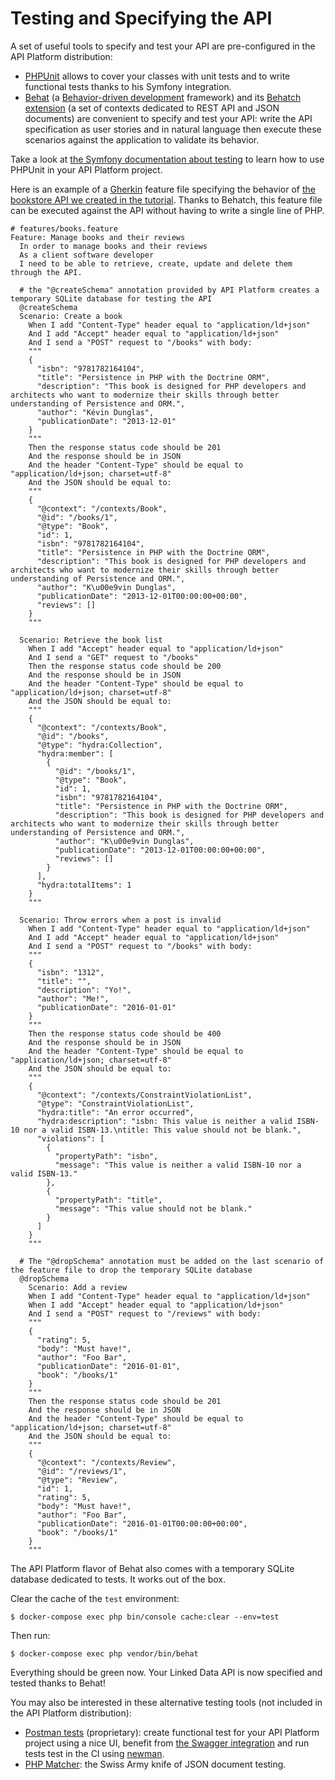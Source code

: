 # Testing and Specifying the API

A set of useful tools to specify and test your API are pre-configured in the API Platform distribution:

* [PHPUnit](https://phpunit.de/) allows to cover your classes with unit tests and to write functional tests thanks to his
  Symfony integration.
* [Behat](http://docs.behat.org/) (a [Behavior-driven development](http://en.wikipedia.org/wiki/Behavior-driven_development)
  framework) and its [Behatch extension](https://github.com/Behatch/contexts) (a set of contexts dedicated to REST API and
  JSON documents) are convenient to specify and test your API: write the API specification as user stories and in natural
  language then execute these scenarios against the application to validate its behavior.

Take a look at [the Symfony documentation about testing](https://symfony.com/doc/current/testing.html) to learn how to use
PHPUnit in your API Platform project.

Here is an example of a [Gherkin](http://docs.behat.org/en/latest/user_guide/gherkin.html) feature file specifying the behavior
of [the bookstore API we created in the tutorial](index.md). Thanks to Behatch, this feature file can be executed against
the API without having to write a single line of PHP.

```gherkin
# features/books.feature
Feature: Manage books and their reviews
  In order to manage books and their reviews
  As a client software developer
  I need to be able to retrieve, create, update and delete them through the API.

  # the "@createSchema" annotation provided by API Platform creates a temporary SQLite database for testing the API
  @createSchema
  Scenario: Create a book
    When I add "Content-Type" header equal to "application/ld+json"
    And I add "Accept" header equal to "application/ld+json"
    And I send a "POST" request to "/books" with body:
    """
    {
      "isbn": "9781782164104",
      "title": "Persistence in PHP with the Doctrine ORM",
      "description": "This book is designed for PHP developers and architects who want to modernize their skills through better understanding of Persistence and ORM.",
      "author": "Kévin Dunglas",
      "publicationDate": "2013-12-01"
    }
    """
    Then the response status code should be 201
    And the response should be in JSON
    And the header "Content-Type" should be equal to "application/ld+json; charset=utf-8"
    And the JSON should be equal to:
    """
    {
      "@context": "/contexts/Book",
      "@id": "/books/1",
      "@type": "Book",
      "id": 1,
      "isbn": "9781782164104",
      "title": "Persistence in PHP with the Doctrine ORM",
      "description": "This book is designed for PHP developers and architects who want to modernize their skills through better understanding of Persistence and ORM.",
      "author": "K\u00e9vin Dunglas",
      "publicationDate": "2013-12-01T00:00:00+00:00",
      "reviews": []
    }
    """

  Scenario: Retrieve the book list
    When I add "Accept" header equal to "application/ld+json"
    And I send a "GET" request to "/books"
    Then the response status code should be 200
    And the response should be in JSON
    And the header "Content-Type" should be equal to "application/ld+json; charset=utf-8"
    And the JSON should be equal to:
    """
    {
      "@context": "/contexts/Book",
      "@id": "/books",
      "@type": "hydra:Collection",
      "hydra:member": [
        {
          "@id": "/books/1",
          "@type": "Book",
          "id": 1,
          "isbn": "9781782164104",
          "title": "Persistence in PHP with the Doctrine ORM",
          "description": "This book is designed for PHP developers and architects who want to modernize their skills through better understanding of Persistence and ORM.",
          "author": "K\u00e9vin Dunglas",
          "publicationDate": "2013-12-01T00:00:00+00:00",
          "reviews": []
        }
      ],
      "hydra:totalItems": 1
    }
    """

  Scenario: Throw errors when a post is invalid
    When I add "Content-Type" header equal to "application/ld+json"
    And I add "Accept" header equal to "application/ld+json"
    And I send a "POST" request to "/books" with body:
    """
    {
      "isbn": "1312",
      "title": "",
      "description": "Yo!",
      "author": "Me!",
      "publicationDate": "2016-01-01"
    }
    """
    Then the response status code should be 400
    And the response should be in JSON
    And the header "Content-Type" should be equal to "application/ld+json; charset=utf-8"
    And the JSON should be equal to:
    """
    {
      "@context": "/contexts/ConstraintViolationList",
      "@type": "ConstraintViolationList",
      "hydra:title": "An error occurred",
      "hydra:description": "isbn: This value is neither a valid ISBN-10 nor a valid ISBN-13.\ntitle: This value should not be blank.",
      "violations": [
        {
          "propertyPath": "isbn",
          "message": "This value is neither a valid ISBN-10 nor a valid ISBN-13."
        },
        {
          "propertyPath": "title",
          "message": "This value should not be blank."
        }
      ]
    }
    """

  # The "@dropSchema" annotation must be added on the last scenario of the feature file to drop the temporary SQLite database
  @dropSchema
    Scenario: Add a review
    When I add "Content-Type" header equal to "application/ld+json"
    When I add "Accept" header equal to "application/ld+json"
    And I send a "POST" request to "/reviews" with body:
    """
    {
      "rating": 5,
      "body": "Must have!",
      "author": "Foo Bar",
      "publicationDate": "2016-01-01",
      "book": "/books/1"
    }
    """
    Then the response status code should be 201
    And the response should be in JSON
    And the header "Content-Type" should be equal to "application/ld+json; charset=utf-8"
    And the JSON should be equal to:
    """
    {
      "@context": "/contexts/Review",
      "@id": "/reviews/1",
      "@type": "Review",
      "id": 1,
      "rating": 5,
      "body": "Must have!",
      "author": "Foo Bar",
      "publicationDate": "2016-01-01T00:00:00+00:00",
      "book": "/books/1"
    }
    """
```

The API Platform flavor of Behat also comes with a temporary SQLite database dedicated to tests. It works out of the box.

Clear the cache of the `test` environment:

    $ docker-compose exec php bin/console cache:clear --env=test

Then run:

    $ docker-compose exec php vendor/bin/behat

Everything should be green now. Your Linked Data API is now specified and tested thanks to Behat!

You may also be interested in these alternative testing tools (not included in the API Platform distribution):

* [Postman tests](https://www.getpostman.com/docs/writing_tests) (proprietary): create functional test for your API Platform project
  using a nice UI, benefit from [the Swagger integration](https://www.getpostman.com/docs/importing_swagger) and run tests
  test in the CI using [newman](https://github.com/postmanlabs/newman).
* [PHP Matcher](https://github.com/coduo/php-matcher): the Swiss Army knife of JSON document testing.
